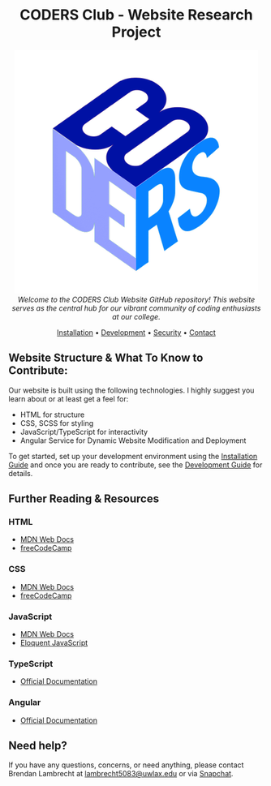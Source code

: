 <h1 align="center">CODERS Club - Website Research Project</h1>

<p align="center">
<img src="src/assets/images/logo.png" alt="CODERS logo">
  <br>
  <em>Welcome to the CODERS Club Website GitHub repository! This website serves as the central hub for our vibrant community of coding enthusiasts at our college.</em>
  <br>
</p>

<p align="center">
 <a href="./INSTALL.md">Installation</a> &bull; <a href="./DEVELOPMENT.md">Development</a> &bull; <a href="./SECURITY.md">Security</a> &bull; <a href="#need-help">Contact</a>
</p>

## Website Structure & What To Know to Contribute:

Our website is built using the following technologies. I highly suggest you learn about or at least get a feel for:

* HTML for structure
* CSS, SCSS for styling
* JavaScript/TypeScript for interactivity
* Angular Service for Dynamic Website Modification and Deployment

To get started, set up your development environment using the [Installation Guide](./INSTALL.md) and once you are ready to contribute, see the [Development Guide](./DEVELOPMENT.md) for details.

## Further Reading & Resources

### HTML

* [MDN Web Docs](https://developer.mozilla.org/en-US/docs/Web/HTML)
* [freeCodeCamp](https://www.freecodecamp.org/)

### CSS

* [MDN Web Docs](https://developer.mozilla.org/en-US/docs/Web/CSS)
* [freeCodeCamp](https://www.freecodecamp.org/)

### JavaScript

* [MDN Web Docs](https://developer.mozilla.org/en-US/docs/Web/JavaScript)
* [Eloquent JavaScript](https://eloquentjavascript.net/)

### TypeScript

* [Official Documentation](https://www.typescriptlang.org/)

### Angular

* [Official Documentation](https://angular.io/docs)

## Need help?
If you have any questions, concerns, or need anything, please contact Brendan Lambrecht at lambrecht5083@uwlax.edu or via [Snapchat](https://snapchat.com/add/bren-dog2020).